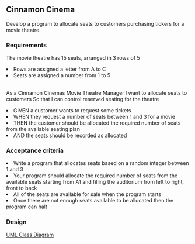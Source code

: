 ## Cinnamon Cinema 
Develop a program to allocate seats to customers purchasing tickers for a movie theatre.

### Requirements
The movie theatre has 15 seats, arranged in 3 rows of 5
<li>Rows are assigned a letter from A to C
<li>Seats are assigned a number from 1 to 5

<br>As a Cinnamon Cinemas Movie Theatre Manager
I want to allocate seats to customers
So that I can control reserved seating for the theatre
<li>GIVEN a customer wants to request some tickets
<li>WHEN they request a number of seats between 1 and 3 for a movie
<li>THEN the customer should be allocated the required number of seats from the available seating plan
<li>AND the seats should be recorded as allocated

### Acceptance criteria
<li>Write a program that allocates seats based on a random integer between 1 and 3
<li>Your program should allocate the required number of seats from the available seats starting from A1 and filling the auditorium from left to right, front to back
<li>All of the seats are available for sale when the program starts
<li>Once there are not enough seats available to be allocated then the program can halt

### Design
[UML Class Diagram](https://github.com/probert999/cinnamon-cinema/blob/main/uml/CinnamonCinema.png)

